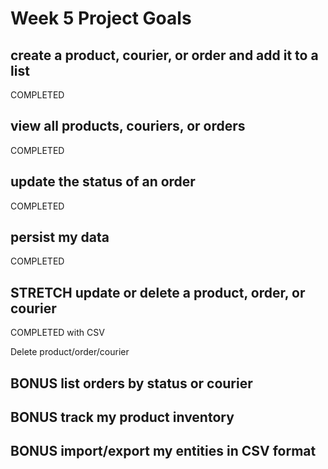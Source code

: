 # Week 5 Project Goals

## create a product, courier, or order and add it to a list
  COMPLETED
## view all products, couriers, or orders
  COMPLETED
## update the status of an order
  COMPLETED
## persist my data
  COMPLETED
## STRETCH update or delete a product, order, or courier
  COMPLETED with CSV

  Delete product/order/courier
## BONUS list orders by status or courier
  
## BONUS track my product inventory

## BONUS import/export my entities in CSV format

